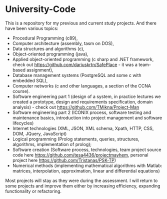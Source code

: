 # University-Code
This is a repository for my previous and current study projects. And there have been various topics: 
 * Procedural Programming (c89), 
 * Computer architecture (assembly, tasm on DOS),
 * Data structures and algorithms (c),
 * Object-oriented programming (java),
 * Applied object-oriented programming (c sharp and .NET framework, check out <https://github.com/dariuskrtn/SafePlace> - it was a team-based assignment),
 * Database management systems (PostgreSQL and some c with embedded SQL),
 * Computer networks (c and other languages, a section of the CCNA course).
 * Software engineering part 1 (design of a system, in practice lectures we created a prototype, design and requirements specification, domain analysis) - check out <https://github.com/TMikna/Project-Man>
 * Software engineering part 2 (ICONIX process, software testing and maintenance basics, introduction into project management and software lifecycles)
 * Internet technologies (XML, JSON, XML schema, Xpath, HTTP, CSS, DOM, JQuery, JavaScript)
 * Logical programming (Prolog statements, queries, structures, algorithms, implementation of prolog);
 * Software creation (Software process, technologies, team project source code here <https://github.com/tesa4436/projectmayhem>, personal project here <https://github.com/Tristanas/PSK-TP>)
 * Numerical methods (implementing mathematical algorithms with Matlab: matrices, interpolation, approximation, linear and differential equations)
 
 Most projects will stay as they were during the assessment. I will return to some projects and improve them either by increasing efficiency, expanding functionality or refactoring.
